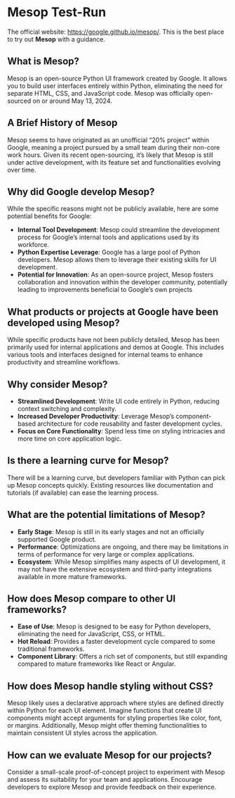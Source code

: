 # Mesop Test-Run

The official website: https://google.github.io/mesop/. This is the best place to try out __Mesop__ with a guidance.

## What is Mesop?
Mesop is an open-source Python UI framework created by Google. It allows you to build user interfaces entirely within Python, eliminating the need for separate HTML, CSS, and JavaScript code. Mesop was officially open-sourced on or around May 13, 2024.

## A Brief History of Mesop

Mesop seems to have originated as an unofficial “20% project” within Google, meaning a project pursued by a small team during their non-core work hours. Given its recent open-sourcing, it’s likely that Mesop is still under active development, with its feature set and functionalities evolving over time.

## Why did Google develop Mesop?

While the specific reasons might not be publicly available, here are some potential benefits for Google:

* __Internal Tool Development__: Mesop could streamline the development process for Google’s internal tools and applications used by its workforce.
* __Python Expertise Leverage__: Google has a large pool of Python developers. Mesop allows them to leverage their existing skills for UI development.
* __Potential for Innovation__: As an open-source project, Mesop fosters collaboration and innovation within the developer community, potentially leading to improvements beneficial to Google’s own projects

## What products or projects at Google have been developed using Mesop?

While specific products have not been publicly detailed, Mesop has been primarily used for internal applications and demos at Google. This includes various tools and interfaces designed for internal teams to enhance productivity and streamline workflows.

## Why consider Mesop?

* __Streamlined Development__: Write UI code entirely in Python, reducing context switching and complexity.
* __Increased Developer Productivity__: Leverage Mesop’s component-based architecture for code reusability and faster development cycles.
* __Focus on Core Functionality__: Spend less time on styling intricacies and more time on core application logic.

## Is there a learning curve for Mesop?

There will be a learning curve, but developers familiar with Python can pick up Mesop concepts quickly. Existing resources like documentation and tutorials (if available) can ease the learning process.

## What are the potential limitations of Mesop?

* __Early Stage__: Mesop is still in its early stages and not an officially supported Google product.
* __Performance__: Optimizations are ongoing, and there may be limitations in terms of performance for very large or complex applications.
* __Ecosystem__: While Mesop simplifies many aspects of UI development, it may not have the extensive ecosystem and third-party integrations available in more mature frameworks.

## How does Mesop compare to other UI frameworks?

* __Ease of Use__: Mesop is designed to be easy for Python developers, eliminating the need for JavaScript, CSS, or HTML.
* __Hot Reload__: Provides a faster development cycle compared to some traditional frameworks.
* __Component Library__: Offers a rich set of components, but still expanding compared to mature frameworks like React or Angular.

## How does Mesop handle styling without CSS?

Mesop likely uses a declarative approach where styles are defined directly within Python for each UI element. Imagine functions that create UI components might accept arguments for styling properties like color, font, or margins. Additionally, Mesop might offer theming functionalities to maintain consistent UI styles across the application.

## How can we evaluate Mesop for our projects?

Consider a small-scale proof-of-concept project to experiment with Mesop and assess its suitability for your team and applications. Encourage developers to explore Mesop and provide feedback on their experience.